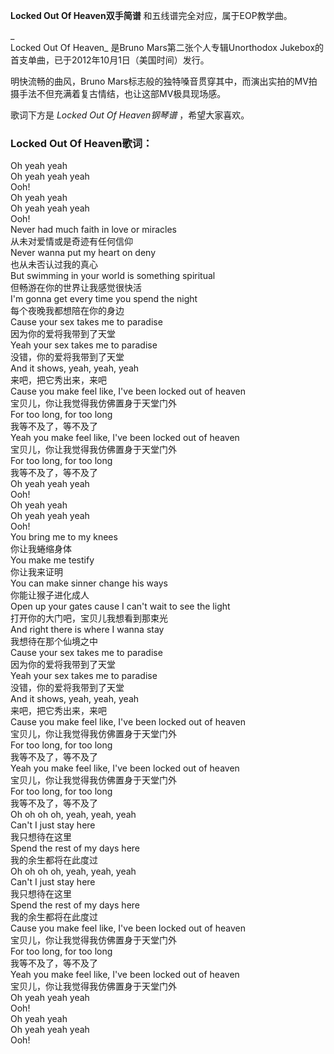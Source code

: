 

**Locked Out Of Heaven双手简谱** 和五线谱完全对应，属于EOP教学曲。

_  
Locked Out Of Heaven_ 是Bruno Mars第二张个人专辑Unorthodox
Jukebox的首支单曲，已于2012年10月1日（美国时间）发行。

  
明快流畅的曲风，Bruno Mars标志般的独特嗓音贯穿其中，而演出实拍的MV拍摄手法不但充满着复古情结，也让这部MV极具现场感。

  
歌词下方是 _Locked Out Of Heaven钢琴谱_ ，希望大家喜欢。

### Locked Out Of Heaven歌词：

Oh yeah yeah  
Oh yeah yeah yeah  
Ooh!  
Oh yeah yeah  
Oh yeah yeah yeah  
Ooh!  
Never had much faith in love or miracles  
从未对爱情或是奇迹有任何信仰  
Never wanna put my heart on deny  
也从未否认过我的真心  
But swimming in your world is something spiritual  
但畅游在你的世界让我感觉很快活  
I'm gonna get every time you spend the night  
每个夜晚我都想陪在你的身边  
Cause your sex takes me to paradise  
因为你的爱将我带到了天堂  
Yeah your sex takes me to paradise  
没错，你的爱将我带到了天堂  
And it shows, yeah, yeah, yeah  
来吧，把它秀出来，来吧  
Cause you make feel like, I've been locked out of heaven  
宝贝儿，你让我觉得我仿佛置身于天堂门外  
For too long, for too long  
我等不及了，等不及了  
Yeah you make feel like, I've been locked out of heaven  
宝贝儿，你让我觉得我仿佛置身于天堂门外  
For too long, for too long  
我等不及了，等不及了  
Oh yeah yeah yeah  
Ooh!  
Oh yeah yeah  
Oh yeah yeah yeah  
Ooh!  
You bring me to my knees  
你让我蜷缩身体  
You make me testify  
你让我来证明  
You can make sinner change his ways  
你能让猴子进化成人  
Open up your gates cause I can't wait to see the light  
打开你的大门吧，宝贝儿我想看到那束光  
And right there is where I wanna stay  
我想待在那个仙境之中  
Cause your sex takes me to paradise  
因为你的爱将我带到了天堂  
Yeah your sex takes me to paradise  
没错，你的爱将我带到了天堂  
And it shows, yeah, yeah, yeah  
来吧，把它秀出来，来吧  
Cause you make feel like, I've been locked out of heaven  
宝贝儿，你让我觉得我仿佛置身于天堂门外  
For too long, for too long  
我等不及了，等不及了  
Yeah you make feel like, I've been locked out of heaven  
宝贝儿，你让我觉得我仿佛置身于天堂门外  
For too long, for too long  
我等不及了，等不及了  
Oh oh oh oh, yeah, yeah, yeah  
Can't I just stay here  
我只想待在这里  
Spend the rest of my days here  
我的余生都将在此度过  
Oh oh oh oh, yeah, yeah, yeah  
Can't I just stay here  
我只想待在这里  
Spend the rest of my days here  
我的余生都将在此度过  
Cause you make feel like, I've been locked out of heaven  
宝贝儿，你让我觉得我仿佛置身于天堂门外  
For too long, for too long  
我等不及了，等不及了  
Yeah you make feel like, I've been locked out of heaven  
宝贝儿，你让我觉得我仿佛置身于天堂门外  
Oh yeah yeah yeah  
Ooh!  
Oh yeah yeah  
Oh yeah yeah yeah  
Ooh!

